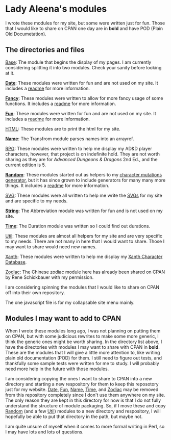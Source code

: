 # Lady Aleena's modules

I wrote these modules for my site, but some were written just for fun. Those that I would like to share on CPAN one day are in **bold** and have POD (Plain Old Documetation).

## The directories and files

[Base](Base): The module that begins the display of my pages. I am currently considering splitting it into two modules. Check your sanity before looking at it.

**[Date](Date)**: These modules were written for fun and are not used on my site. It includes a [readme](Date/readme.md) for more information.

**[Fancy](Fancy)**: These modules were written to allow for more fancy usage of some functions. It includes a [readme](Fancy/readme.md) for more information.

**[Fun](Fun)**: These modules were written for fun and are not used on my site. It includes a [readme](Fun/readme.md) for more information.

[HTML](HTML): These modules are to print the html for my site.

**[Name](Name)**: The Transfrom module parses names into an arrayref.

[RPG](RPG): These modules were written to help me display my AD&D player characters, however, that project is on indefinite hold. They are not worth sharing as they are for *Advanced Dungeons & Dragons* 2nd Ed., and the current edition is 5.

**[Random](Random)**: These modules started out as helpers to my [character mutations generator](RPG/CharacterMutation.pm), but it has since grown to include generators for many many more things. It includes a [readme](Random/readme.md) for more information.

[SVG](SVG): These modules were all written to help me write the [SVGs](../images) for my site and are specific to my needs.

**[String](String)**: The Abbreviation module was written for fun and is not used on my site.

**[Time](Time)**: The Duration module was written so I could find out durations.

[Util](Util): These modules are almost all helpers for my site and are very specific to my needs. There are not many in here that I would want to share. Those I may want to share would need new names.

[Xanth](Xanth): These modules were written to help me display my [Xanth Character Database](../../../Fandom/Xanth/Characters.pl).

[Zodiac](Zodiac): The Chinese zodiac module here has already been shared on CPAN by Rene Schickbauer with my permission.

I am considering spinning the modules that I would like to share on CPAN off into their own repository.

The one javascript file is for my collapsable site menu mainly.

## Modules I may want to add to CPAN

When I wrote these modules long ago, I was not planning on putting them on CPAN, but with some judicious rewrites to make some more generic, I think the generic ones might be worth sharing. In the directory list above, I have the directories with modules I may want to share with CPAN in **bold**. These are the modules that I will give a little more attention to, like writing plain old documentation (POD) for them. I still need to figure out tests, and thankfully some sample tests were written for me to study. I will probably need more help in the future with those modules.

I am considering copying the ones I want to share to CPAN into a new directory and starting a new respository for them to keep this reposotory just for my website. [Date](Date), [Fun](Fun), [Name](Name), [Time](Time), and [Zodiac](Zodiac) may be removed from this repository completely since I don't use them anywhere on my site. The only reason they are kept in this directory for now is that I do not fully understand the structure of module packaging. So, if I move these and copy [Random](Random) (and a few [Util](Util)) modules to a new directory and respository, I will hopefully be able to put that directory in the path, but maybe not.

I am quite unsure of myself when it comes to more formal writing in Perl, so I may have lots and lots of questions.